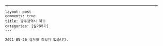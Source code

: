 ---
    layout: post
    comments: true
    title: 광주광역시 북구
    categories: [실거래가]
    ---

    2021-05-26 실거래 정보가 없습니다.

    